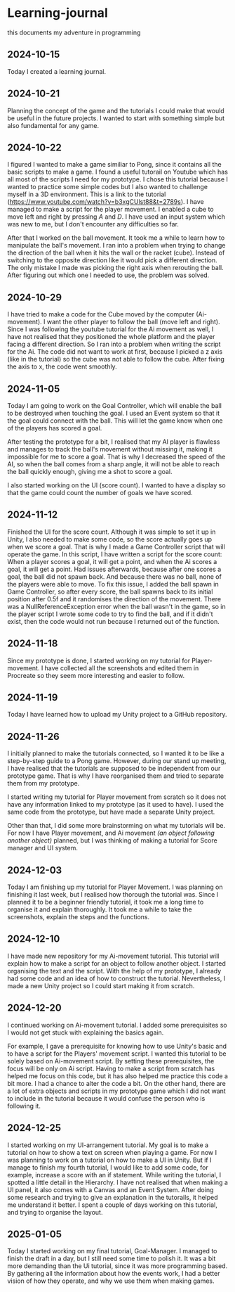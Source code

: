 # Learning-journal
this documents my adventure in programming

## 2024-10-15

Today I created a learning journal.

## 2024-10-21

Planning the concept of the game and the tutorials I could make that would be useful in the future projects. I wanted to start with something simple but also fundamental for any game.

## 2024-10-22

I figured I wanted to make a game similiar to Pong, since it contains all the basic scripts to make a game. I found a useful tutorail on Youtube which has all most of the scripts I need for my prototype. I chose this tutorial because I wanted to practice some simple codes but I also wanted to challenge myself in a 3D environment. This is a link to the tutorial (https://www.youtube.com/watch?v=b3xgCUlst88&t=2789s). I have managed to make a script for the player movement. I enabled a cube to move left and right by pressing *A* and *D*. I have used an input system which was new to me, but I don't encounter any difficulties so far. 

After that I worked on the ball movement. It took me a while to learn how to manipulate the ball's movement. I ran into a problem when trying to change the direction of the ball when it hits the wall or the racket (cube). Instead of switching to the opposite direction like it would pick a different direction. The only mistake I made was picking the right axis when rerouting the ball. After figuring out which one I needed to use, the problem was solved.

## 2024-10-29

I have tried to make a code for the Cube moved by the computer (Ai-movement). I want the other player to follow the ball (move left and right). Since I was following the youtube tutorial for the Ai movement as well, I have not realised that they positioned the whole platform and the player facing a different direction. So I ran into a problem when writing the script for the Ai. The code did not want to work at first, because I picked a z axis (like in the tutorial) so the cube was not able to follow the cube. After fixing the axis to x, the code went smoothly. 

## 2024-11-05 

Today I am going to work on the Goal Controller, which will enable the ball to be destroyed when touching the goal.
I used an Event system so that it the goal could connect with the ball. This will let the game know when one of the players has scored a goal. 

After testing the prototype for a bit, I realised that my AI player is flawless and manages to track the ball's movement without missing it, making it impossible for me to score a goal. That is why I decreased the speed of the AI, so when the ball comes from a sharp angle, it will not be able to reach the ball quickly enough, giving me a shot to score a goal. 

I also started working on the UI (score count). I wanted to have a display so that the game could count the number of goals we have scored.

## 2024-11-12

Finished the UI for the score count. Although it was simple to set it up in Unity, I also needed to make some code, so the score actually goes up when we score a goal. 
That is why I made a Game Controller script that will operate the game. In this script, I have written a script for the score count: When a player scores a goal, it will get a point, and when the Ai scores a goal, it will get a point. 
Had issues afterwards, because after one scores a goal, the ball did not spawn back. And because there was no ball, none of the players were able to move.
To fix this issue, I added the ball spawn in Game Controller, so after every score, the ball spawns back to its initial position after 0.5f and it randomises the direction of the movement. There was a NullReferenceException error when the ball wasn't in the game, so in the player script I wrote some code to try to find the ball, and if it didn't exist, then the code would not run because I returned out of the function.

## 2024-11-18

Since my prototype is done, I started working on my tutorial for Player-movement. I have collected all the screenshots and edited them in Procreate so they seem more interesting and easier to follow.

## 2024-11-19

Today I have learned how to upload my Unity project to a GitHub repository.

## 2024-11-26

I initially planned to make the tutorials connected, so I wanted it to be like a step-by-step guide to a Pong game. However, during our stand up meeting, I have realised that the tutorials are supposed to be independent from our prototype game. That is why I have reorganised them and tried to separate them from my prototype.

I started writing my tutorial for Player movement from scratch so it does not have any information linked to my prototype (as it used to have). I used the same code from the prototype, but have made a separate Unity project.

Other than that, I did some more brainstorming on what my tutorials will be. For now I have Player movement, and Ai movement *(an object following another object)* planned, but I was thinking of making a tutorial for Score manager and UI system.

## 2024-12-03
Today I am finishing up my tutorial for Player Movement. I was planning on finishing it last week, but I realised how thorough the tutorial was. Since I planned it to be a beginner friendly tutorial, it took me a long time to organise it and explain thoroughly. It took me a while to take the screenshots, explain the steps and the functions.

## 2024-12-10
I have made new repository for my Ai-movement tutorial. This tutorial will explain how to make a script for an object to follow another object. I started organising the text and the script. With the help of my prototype, I already had some code and an idea of how to construct the tutorial. Nevertheless, I made a new Unity project so I could start making it from scratch.

## 2024-12-20

I continued working on Ai-movement tutorial. I added some prerequisites so I would not get stuck with explaining the basics again. 

For example, I gave a prerequisite for knowing how to use Unity's basic and to have a script for the Players' movement script. I wanted this tutorial to be solely based on Ai-movement script. By setting these prerequisites, the focus will be only on Ai script. Having to make a script from scratch has helped me focus on this code, but it has also helped me practice this code a bit more. I had a chance to alter the code a bit.
On the other hand, there are a lot of extra objects and scripts in my prototype game which I did not want to include in the tutorial because it would confuse the person who is following it. 

## 2024-12-25

I started working on my UI-arrangement tutorial. My goal is to make a tutorial on how to show a text on screen when playing a game. For now I was planning to work on a tutorial on how to make a UI in Unity. But if I manage to finish my fourth tutorial, I would like to add some code, for example, increase a score with an if statement. 
While writing the tutorial, I spotted a little detail in the Hierarchy. I have not realised that when making a UI panel, it also comes with a Canvas and an Event System. After doing some research and trying to give an explanation in the tutorails, it helped me understand it better.
I spent a couple of days working on this tutorial, and trying to organise the layout.

## 2025-01-05
Today I started working on my final tutorial, Goal-Manager. I managed to finish the draft in a day, but I still need some time to polish it. It was a bit more demanding than the Ui tutorial, since it was more programming based. By gathering all the information about how the events work, I had a better vision of how they operate, and why we use them when making games.

